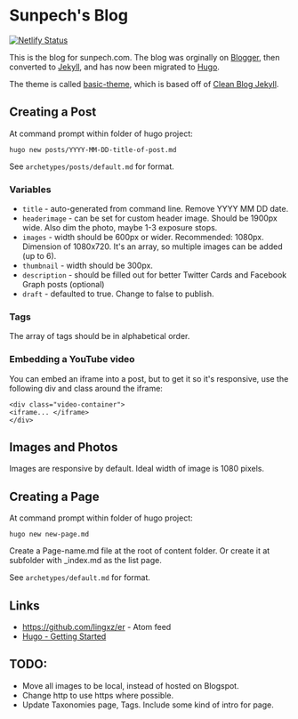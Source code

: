 # Sunpech's Blog

[![Netlify Status](https://api.netlify.com/api/v1/badges/f778afc7-e96b-4b11-881b-e455caf05776/deploy-status)](https://app.netlify.com/sites/quirky-nobel-cf5a0a/deploys)

This is the blog for sunpech.com. The blog was orginally on [Blogger](https://www.blogger.com), then converted to [Jekyll](https://jekyllrb.com/), and has now been migrated to [Hugo](https://gohugo.io/).

The theme is called [basic-theme](https://github.com/sunpech/basic-theme), which is based off of [Clean Blog Jekyll](https://github.com/IronSummitMedia/startbootstrap-clean-blog-jekyll).

## Creating a Post

At command prompt within folder of hugo project:

```
hugo new posts/YYYY-MM-DD-title-of-post.md
```

See `archetypes/posts/default.md` for format.

### Variables
* `title` - auto-generated from command line. Remove YYYY MM DD date.
* `headerimage` - can be set for custom header image. Should be 1900px wide. Also dim the photo, maybe 1-3 exposure stops.
* `images` - width should be 600px or wider. Recommended: 1080px. Dimension of 1080x720. It's an array, so multiple images can be added (up to 6).
* `thumbnail` - width should be 300px.
* `description` - should be filled out for better Twitter Cards and Facebook Graph posts (optional)
* `draft` - defaulted to true. Change to false to publish.

### Tags

The array of tags should be in alphabetical order.

### Embedding a YouTube video

You can embed an iframe into a post, but to get it so it's responsive, use the following div and class around the iframe:

```
<div class="video-container">
<iframe... </iframe>
</div>
```

## Images and Photos

Images are responsive by default. Ideal width of image is 1080 pixels.

 ## Creating a Page

At command prompt within folder of hugo project:

 ```
hugo new new-page.md
```

 Create a Page-name.md file at the root of content folder. Or create it at subfolder with _index.md as the list page.

 See `archetypes/default.md` for format.


## Links
* https://github.com/lingxz/er - Atom feed
* [Hugo - Getting Started](https://gohugo.io/getting-started/quick-start/)

## TODO:
* Move all images to be local, instead of hosted on Blogspot.
* Change http to use https where possible.
* Update Taxonomies page, Tags. Include some kind of intro for page.